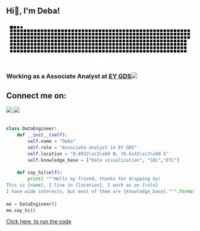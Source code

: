 <h2>Hi👋, I'm Deba! </h2>

<a href=#><img src="contributions.svg"></a>
<h3>Working as a Associate Analyst at <a href="https://www.ey.com">EY GDS</a><img src="https://media.giphy.com/media/WUlplcMpOCEmTGBtBW/giphy.gif" width="30"> 
</h3>

## Connect me on:

<a href="https://instagram.com/deba_lakshmi"><img src="https://cdn2.iconfinder.com/data/icons/social-media-2285/512/1_Instagram_colored_svg_1-512.png" width="26"> </a>
<a href="https://www.linkedin.com/in/debalakshmi"><img src="https://content.linkedin.com/content/dam/me/business/en-us/amp/brand-site/v2/bg/LI-Bug.svg.original.svg" width="30"> </a>


```python

class DataEngineer:
    def __init__(self):
        self.name = "Deba"
        self.role = "Associate analyst in EY GDS"
        self.location = "8.8932\xc2\xb0 N, 76.6141\xc2\xb0 E"
        self.knowledge_base = ["Data visualization", "SQL","ETL"]
        
    def say_hi(self):
        print( """Hello my friend, thanks for dropping by!
This is {name}, I live in {location}. I work as an {role}
I have wide interests, but most of them are {knowledge_base}.""".format(name=self.name,location=self.location,role=self.role,knowledge_base=self.knowledge_base)

me = DataEngineer()
me.say_hi()

```
<a href="https://pythontutor.com/visualize.html#code=class%20DataEngineer%3A%0A%20%20%20%20def%20__init__%28self%29%3A%0A%20%20%20%20%20%20%20%20self.name%20%3D%20%22Deba%22%0A%20%20%20%20%20%20%20%20self.role%20%3D%20%22Associate%20analyst%20in%20EY%20GDS%22%0A%20%20%20%20%20%20%20%20self.location%20%3D%20%228.8932%5Cxc2%5Cxb0%20N,%2076.6141%5Cxc2%5Cxb0%20E%22%0A%20%20%20%20%20%20%20%20self.knowledge_base%20%3D%20%5B%22Data%20visualization%22,%20%22SQL%22,%22ETL%22%5D%0A%20%20%20%20%20%20%20%20%0A%20%20%20%20def%20say_hi%28self%29%3A%0A%20%20%20%20%20%20%20%20print%28%22%22%22Hello%20my%20friend,%20thanks%20for%20dropping%20by!%0AThis%20is%20%7Bname%7D,%20I%20live%20in%20%7Blocation%7D.%20I%20work%20as%20an%20%7Brole%7D%0AI%20have%20wide%20interests,%20but%20most%20of%20them%20are%20%7Bknowledge_base%7D.%22%22%22.format%28name%3Dself.name,location%3Dself.location,role%3Dself.role,knowledge_base%3D%22,%20%22.join%28self.knowledge_base%5B1%3A%5D%29%29%29%0A%0Ame%20%3D%20DataEngineer%28%29%0Ame.say_hi%28%29&cumulative=false&curInstr=13&heapPrimitives=nevernest&mode=display&origin=opt-frontend.js&py=3&rawInputLstJSON=%5B%5D&textReferences=false">Click here, to run the code</a>

